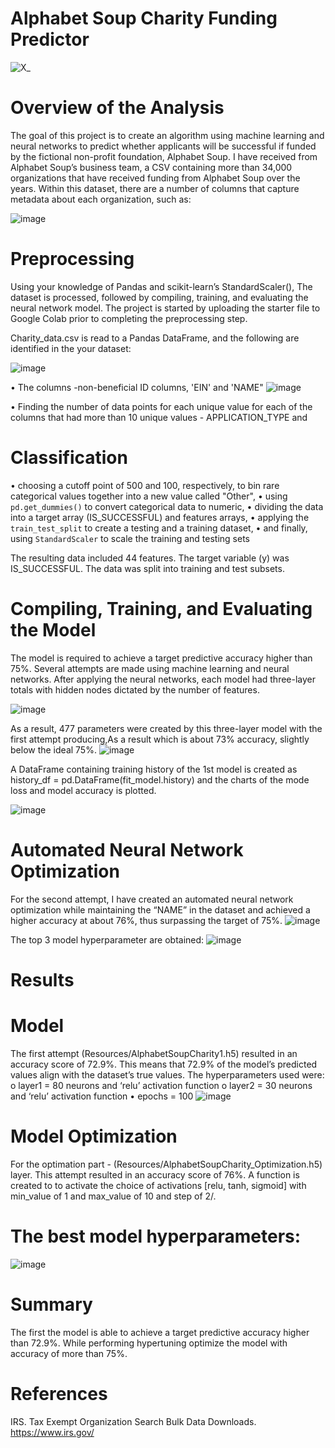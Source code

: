 Alphabet Soup Charity Funding Predictor 
=======================================
![X_](https://user-images.githubusercontent.com/80664491/229380083-6989d0d6-4682-4d9c-8872-9bb7ed953c87.jpg)

Overview of the Analysis
========================
The goal of this project is to create an algorithm using machine learning and neural networks to predict whether applicants will be successful if funded by the fictional non-profit foundation, Alphabet Soup. I have received from Alphabet Soup’s business team, a CSV containing more than 34,000 organizations that have received funding from Alphabet Soup over the years. Within this dataset, there are a number of columns that capture metadata about each organization, such as:

![image](https://user-images.githubusercontent.com/80664491/229381235-1d7fc342-e730-4b5c-bdb4-9468e4d6a6ec.png)

Preprocessing
=============
Using your knowledge of Pandas and scikit-learn’s StandardScaler(), The dataset is processed, followed by compiling, training, and evaluating the neural network model.
The project is started by uploading the starter file to Google Colab prior to completing the preprocessing step.

Charity_data.csv is read to a Pandas DataFrame, and the following are identified in the your dataset:

![image](https://user-images.githubusercontent.com/80664491/229668086-bf57dca8-0e05-42fa-8c71-6ef2c9f5460d.png)

• The columns -non-beneficial ID columns, 'EIN' and 'NAME"
![image](https://user-images.githubusercontent.com/80664491/229668812-05d88ad4-2729-435f-9893-2f575792c605.png)

• Finding the number of data points for each unique value for each of the columns that had more than 10 unique values - APPLICATION_TYPE and 

Classification
==============
• choosing a cutoff point of 500 and 100, respectively, to bin rare categorical values together into a new value called "Other",
• using `pd.get_dummies()` to convert categorical data to numeric,
• dividing the data into a target array (IS_SUCCESSFUL) and features arrays,
• applying the `train_test_split` to create a testing and a training dataset,
• and finally, using `StandardScaler` to scale the training and testing sets

The resulting data included 44 features. The target variable (y) was IS_SUCCESSFUL. The data was split into training and test subsets.

Compiling, Training, and Evaluating the Model
============================================
The model is required to achieve a target predictive accuracy higher than 75%. Several attempts are made using machine learning and neural networks. After applying the neural networks, each model had three-layer totals with hidden nodes dictated by the number of features.

![image](https://user-images.githubusercontent.com/80664491/230504714-80da87c8-2973-4ded-b343-d86df8a550fc.png)



As a result, 477 parameters were created by this three-layer model with the first attempt producing,As a result which is about 73% accuracy, slightly below the ideal 75%.
![image](https://user-images.githubusercontent.com/80664491/229672670-bfcbc3d7-550a-4618-9255-ea1d165ebac3.png)

A DataFrame containing training history of the 1st model is created as history_df = pd.DataFrame(fit_model.history) and the charts of the mode loss and model accuracy is plotted.

![image](https://user-images.githubusercontent.com/80664491/229673523-b7504e66-888d-4d9c-8540-f741cb908297.png)


Automated Neural Network Optimization
=======================================
For the second attempt, I have created an automated neural network optimization while maintaining the “NAME” in the dataset and achieved a higher accuracy at about 76%, thus surpassing the target of 75%. 
![image](https://user-images.githubusercontent.com/80664491/229673142-fd676757-8f74-4a9c-9a34-89864822727d.png)

The top 3 model hyperparameter are obtained:
![image](https://user-images.githubusercontent.com/80664491/229673320-685c4317-ab91-44a3-8154-c99ca82c6c66.png)


Results
=======

Model
=====
The first attempt (Resources/AlphabetSoupCharity1.h5) resulted in an accuracy score of 72.9%. This means that 72.9% of the model’s predicted values align with the dataset’s true values.
The hyperparameters used were:
o layer1 = 80 neurons and ‘relu’ activation function
o layer2 = 30 neurons and ‘relu’ activation function
• epochs = 100
![image](https://user-images.githubusercontent.com/80664491/229676251-b912213e-0cb1-4146-8678-49927d76373c.png)

Model Optimization
===================
For the optimation part - (Resources/AlphabetSoupCharity_Optimization.h5) layer. This attempt resulted in an accuracy score of 76%. A function is created to to activate the choice of activations [relu, tanh, sigmoid] with min_value of 1 and max_value of 10 and step of 2/.

The best model hyperparameters:
===============================
![image](https://user-images.githubusercontent.com/80664491/229675906-007b77b7-63e2-4d85-8d84-c62ce462864c.png)


Summary
=========
The first the model is able to  achieve a target predictive accuracy higher than 72.9%. While performing hypertuning optimize the model with accuracy of more than 75%.

References
==========
IRS. Tax Exempt Organization Search Bulk Data Downloads. https://www.irs.gov/
